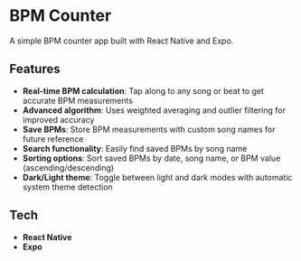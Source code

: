 # BPM Counter

A simple BPM counter app built with React Native and Expo.

## Features

- **Real-time BPM calculation**: Tap along to any song or beat to get accurate BPM measurements
- **Advanced algorithm**: Uses weighted averaging and outlier filtering for improved accuracy
- **Save BPMs**: Store BPM measurements with custom song names for future reference
- **Search functionality**: Easily find saved BPMs by song name
- **Sorting options**: Sort saved BPMs by date, song name, or BPM value (ascending/descending)
- **Dark/Light theme**: Toggle between light and dark modes with automatic system theme detection

## Tech

- **React Native**
- **Expo**
